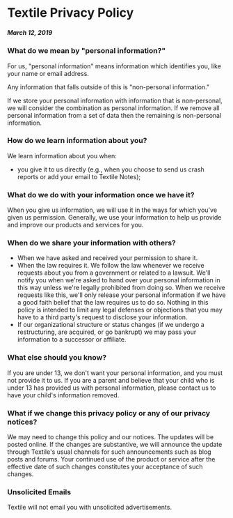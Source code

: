 # Textile Privacy Policy

##### March 12, 2019

### What do we mean by "personal information?"

For us, "personal information" means information which identifies you, like your name or email address.

Any information that falls outside of this is "non-personal information."

If we store your personal information with information that is non-personal, we will consider the combination as personal information. If we remove all personal information from a set of data then the remaining is non-personal information.

### How do we learn information about you?

We learn information about you when:

- you give it to us directly (e.g., when you choose to send us crash reports or add your email to Textile Notes);

### What do we do with your information once we have it?

When you give us information, we will use it in the ways for which you've given us permission. Generally, we use your information to help us provide and improve our products and services for you.

### When do we share your information with others?

- When we have asked and received your permission to share it.
- When the law requires it. We follow the law whenever we receive requests about you from a government or related to a lawsuit. We'll notify you when we're asked to hand over your personal information in this way unless we're legally prohibited from doing so. When we receive requests like this, we'll only release your personal information if we have a good faith belief that the law requires us to do so. Nothing in this policy is intended to limit any legal defenses or objections that you may have to a third party's request to disclose your information.
- If our organizational structure or status changes (if we undergo a restructuring, are acquired, or go bankrupt) we may pass your information to a successor or affiliate.

### What else should you know?

If you are under 13, we don't want your personal information, and you must not provide it to us. If you are a parent and believe that your child who is under 13 has provided us with personal information, please contact us to have your child's information removed.

### What if we change this privacy policy or any of our privacy notices?

We may need to change this policy and our notices. The updates will be posted online. If the changes are substantive, we will announce the update through Textile's usual channels for such announcements such as blog posts and forums. Your continued use of the product or service after the effective date of such changes constitutes your acceptance of such changes.

### Unsolicited Emails

Textile will not email you with unsolicited advertisements.
